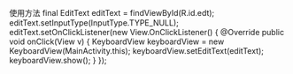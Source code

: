 使用方法
final EditText editText = findViewById(R.id.edt);
        editText.setInputType(InputType.TYPE_NULL);
        editText.setOnClickListener(new View.OnClickListener() {
            @Override
            public void onClick(View v) {
                KeyboardView keyboardView = new KeyboardView(MainActivity.this);
                keyboardView.setEditText(editText);
                keyboardView.show();
            }
        });
